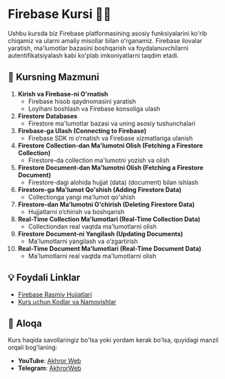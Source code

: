# Firebase Kursi 📲🔥

Ushbu kursda biz Firebase platformasining asosiy funksiyalarini ko'rib chiqamiz va ularni amaliy misollar bilan o'rganamiz. Firebase ilovalar yaratish, ma'lumotlar bazasini boshqarish va foydalanuvchilarni autentifikatsiyalash kabi ko'plab imkoniyatlarni taqdim etadi.

## 📖 Kursning Mazmuni

1. **Kirish va Firebase-ni O'rnatish**
   - Firebase hisob qaydnomasini yaratish
   - Loyihani boshlash va Firebase konsoliga ulash
2. **Firestore Databases**
   - Firestore ma'lumotlar bazasi va uning asosiy tushunchalari
3. **Firebase-ga Ulash (Connecting to Firebase)**
   - Firebase SDK ni o‘rnatish va Firebase xizmatlariga ulanish
4. **Firestore Collection-dan Ma'lumotni Olish (Fetching a Firestore Collection)**
   - Firestore-da collection ma'lumotni yozish va olish
5. **Firestore Document-dan Ma'lumotni Olish (Fetching a Firestore Document)**
   - Firestore-dagi alohida hujjat (data) (document) bilan ishlash
6. **Firestore-ga Ma'lumot Qo'shish (Adding Firestore Data)**
   - Collectionga yangi ma'lumot qo'shish
7. **Firestore-dan Ma'lumotni O'chirish (Deleting Firestore Data)**
   - Hujjatlarni o‘chirish va boshqarish
8. **Real-Time Collection Ma'lumotlari (Real-Time Collection Data)**
   - Collectiondan real vaqtda ma'lumotlarni olish
9. **Firestore Document-ni Yangilash (Updating Documents)**
   - Ma'lumotlarni yangilash va o‘zgartirish
10. **Real-Time Document Ma'lumotlari (Real-Time Document Data)**
    - Ma'lumotlarni real vaqtda ma'lumotlarni olish

## 💡 Foydali Linklar

- [Firebase Rasmiy Hujjatlari](https://firebase.google.com/docs)
- [Kurs uchun Kodlar va Namoyishlar](https://github.com/akhrorSoliev/firebase-lessons-files)

## 📧 Aloqa

Kurs haqida savollaringiz bo'lsa yoki yordam kerak bo'lsa, quyidagi manzil orqali bog'laning:

- **YouTube**: [Akhror Web](https://www.youtube.com/channel/akhrorweb)
- **Telegram**: [AkhrorWeb](https://t.me/akhror_web)
